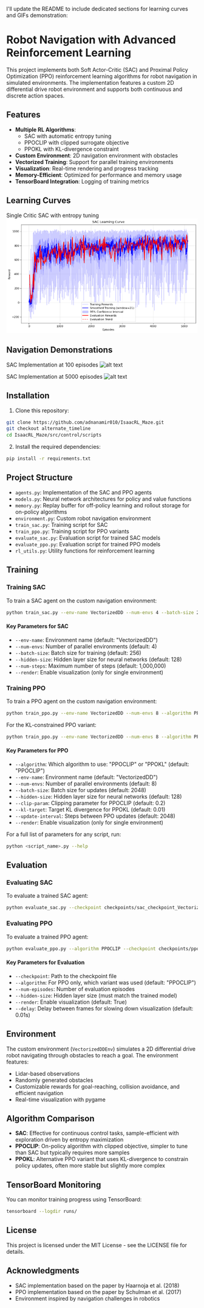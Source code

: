 I'll update the README to include dedicated sections for learning curves and GIFs demonstration:

# Robot Navigation with Advanced Reinforcement Learning

This project implements both Soft Actor-Critic (SAC) and Proximal Policy Optimization (PPO) reinforcement learning algorithms for robot navigation in simulated environments. The implementation features a custom 2D differential drive robot environment and supports both continuous and discrete action spaces.

## Features

- **Multiple RL Algorithms**:
  - SAC with automatic entropy tuning
  - PPOCLIP with clipped surrogate objective
  - PPOKL with KL-divergence constraint
- **Custom Environment**: 2D navigation environment with obstacles
- **Vectorized Training**: Support for parallel training environments
- **Visualization**: Real-time rendering and progress tracking
- **Memory-Efficient**: Optimized for performance and memory usage
- **TensorBoard Integration**: Logging of training metrics

## Learning Curves

Single Critic SAC with entropy tuning
![alt text](src/control/scripts/learning_curves/sac_vec_learning_curve_20250409_200249.png)

## Navigation Demonstrations

SAC Implementation at 100 episodes
![alt text](repoassets/sac_before.gif)

SAC Implementation at 5000 episodes
![alt text](repoassets/sac_after.gif)


## Installation

1. Clone this repository:
```bash
git clone https://github.com/adnanamir010/IsaacRL_Maze.git
git checkout alternate_timeline
cd IsaacRL_Maze/src/control/scripts
```

2. Install the required dependencies:
```bash
pip install -r requirements.txt
```

## Project Structure

- `agents.py`: Implementation of the SAC and PPO agents
- `models.py`: Neural network architectures for policy and value functions
- `memory.py`: Replay buffer for off-policy learning and rollout storage for on-policy algorithms
- `environment.py`: Custom robot navigation environment
- `train_sac.py`: Training script for SAC
- `train_ppo.py`: Training script for PPO variants
- `evaluate_sac.py`: Evaluation script for trained SAC models
- `evaluate_ppo.py`: Evaluation script for trained PPO models
- `rl_utils.py`: Utility functions for reinforcement learning

## Training

### Training SAC

To train a SAC agent on the custom navigation environment:
```bash
python train_sac.py --env-name VectorizedDD --num-envs 4 --batch-size 256 --hidden-size 128
```

#### Key Parameters for SAC
- `--env-name`: Environment name (default: "VectorizedDD")
- `--num-envs`: Number of parallel environments (default: 4)
- `--batch-size`: Batch size for training (default: 256)
- `--hidden-size`: Hidden layer size for neural networks (default: 128)
- `--num-steps`: Maximum number of steps (default: 1,000,000)
- `--render`: Enable visualization (only for single environment)

### Training PPO

To train a PPO agent on the custom navigation environment:
```bash
python train_ppo.py --env-name VectorizedDD --num-envs 8 --algorithm PPOCLIP
```

For the KL-constrained PPO variant:
```bash
python train_ppo.py --env-name VectorizedDD --num-envs 8 --algorithm PPOKL
```

#### Key Parameters for PPO
- `--algorithm`: Which algorithm to use: "PPOCLIP" or "PPOKL" (default: "PPOCLIP")
- `--env-name`: Environment name (default: "VectorizedDD")
- `--num-envs`: Number of parallel environments (default: 8)
- `--batch-size`: Batch size for updates (default: 2048)
- `--hidden-size`: Hidden layer size for neural networks (default: 128)
- `--clip-param`: Clipping parameter for PPOCLIP (default: 0.2)
- `--kl-target`: Target KL divergence for PPOKL (default: 0.01)
- `--update-interval`: Steps between PPO updates (default: 2048)
- `--render`: Enable visualization (only for single environment)

For a full list of parameters for any script, run:
```bash
python <script_name>.py --help
```

## Evaluation

### Evaluating SAC

To evaluate a trained SAC agent:
```bash
python evaluate_sac.py --checkpoint checkpoints/sac_checkpoint_VectorizedDD_final_1000 --hidden-size 128 --num-episodes 10
```

### Evaluating PPO

To evaluate a trained PPO agent:
```bash
python evaluate_ppo.py --algorithm PPOCLIP --checkpoint checkpoints/ppo_clip_checkpoint_VectorizedDD_PPOCLIP_update_100 --num-episodes 10
```

#### Key Parameters for Evaluation
- `--checkpoint`: Path to the checkpoint file
- `--algorithm`: For PPO only, which variant was used (default: "PPOCLIP")
- `--num-episodes`: Number of evaluation episodes
- `--hidden-size`: Hidden layer size (must match the trained model)
- `--render`: Enable visualization (default: True)
- `--delay`: Delay between frames for slowing down visualization (default: 0.01s)

## Environment

The custom environment (`VectorizedDDEnv`) simulates a 2D differential drive robot navigating through obstacles to reach a goal. The environment features:
- Lidar-based observations
- Randomly generated obstacles
- Customizable rewards for goal-reaching, collision avoidance, and efficient navigation
- Real-time visualization with pygame

## Algorithm Comparison

- **SAC**: Effective for continuous control tasks, sample-efficient with exploration driven by entropy maximization
- **PPOCLIP**: On-policy algorithm with clipped objective, simpler to tune than SAC but typically requires more samples
- **PPOKL**: Alternative PPO variant that uses KL-divergence to constrain policy updates, often more stable but slightly more complex

## TensorBoard Monitoring

You can monitor training progress using TensorBoard:
```bash
tensorboard --logdir runs/
```

## License

This project is licensed under the MIT License - see the LICENSE file for details.

## Acknowledgments

- SAC implementation based on the paper by Haarnoja et al. (2018)
- PPO implementation based on the paper by Schulman et al. (2017)
- Environment inspired by navigation challenges in robotics